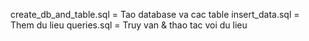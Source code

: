 create_db_and_table.sql = Tao database va cac table
insert_data.sql = Them du lieu
queries.sql = Truy van & thao tac voi du lieu